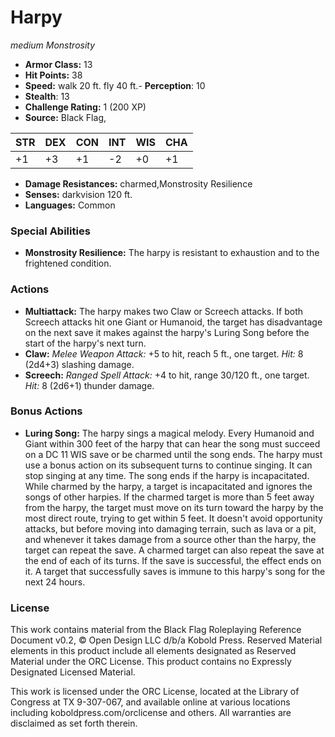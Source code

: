 # Harpy

*medium* *Monstrosity*

- **Armor Class:** 13
- **Hit Points:** 38 
- **Speed:** walk 20 ft. fly 40 ft.- **Perception**: 10
- **Stealth**: 13
- **Challenge Rating:** 1 (200 XP)
- **Source:** Black Flag,

| STR | DEX | CON | INT | WIS | CHA |
| --- | --- | --- | --- | --- | --- |
| +1 | +3 | +1 | -2 | +0 | +1 |

- **Damage Resistances:** charmed,Monstrosity Resilience
- **Senses:** darkvision 120 ft.
- **Languages:** Common

### Special Abilities

- **Monstrosity Resilience:** The harpy is resistant to exhaustion and to the frightened condition.

### Actions

- **Multiattack:** The harpy makes two Claw or Screech attacks. If both Screech attacks hit one Giant or Humanoid, the target has disadvantage on the next save it makes against the harpy's Luring Song before the start of the harpy's next turn.
- **Claw:** _Melee Weapon Attack:_ +5 to hit, reach 5 ft., one target. _Hit:_ 8 (2d4+3) slashing damage.
- **Screech:** _Ranged Spell Attack:_ +4 to hit, range 30/120 ft., one target. _Hit:_ 8 (2d6+1) thunder damage.

### Bonus Actions

- **Luring Song:** The harpy sings a magical melody. Every Humanoid and Giant within 300 feet of the harpy that can hear the song must succeed on a DC 11 WIS save or be charmed until the song ends. The harpy must use a bonus action on its subsequent turns to continue singing. It can stop singing at any time. The song ends if the harpy is incapacitated.<br>While charmed by the harpy, a target is incapacitated and ignores the songs of other harpies. If the charmed target is more than 5 feet away from the harpy, the target must move on its turn toward the harpy by the most direct route, trying to get within 5 feet. It doesn't avoid opportunity attacks, but before moving into damaging terrain, such as lava or a pit, and whenever it takes damage from a source other than the harpy, the target can repeat the save. A charmed target can also repeat the save at the end of each of its turns. If the save is successful, the effect ends on it. A target that successfully saves is immune to this harpy's song for the next 24 hours.


### License

This work contains material from the Black Flag Roleplaying Reference Document v0.2, © Open Design LLC d/b/a Kobold Press. Reserved Material elements in this product include all elements designated as Reserved Material under the ORC License. This product contains no Expressly Designated Licensed Material.

This work is licensed under the ORC License, located at the Library of Congress at TX 9-307-067, and available online at various locations including koboldpress.com/orclicense and others. All warranties are disclaimed as set forth therein.

